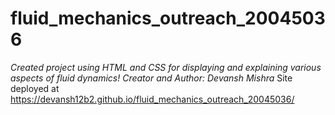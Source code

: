 # fluid_mechanics_outreach_20045036
*Created project using HTML and CSS for displaying and explaining various aspects of fluid dynamics!*
*Creator and Author: Devansh Mishra*
Site deployed at https://devansh12b2.github.io/fluid_mechanics_outreach_20045036/
